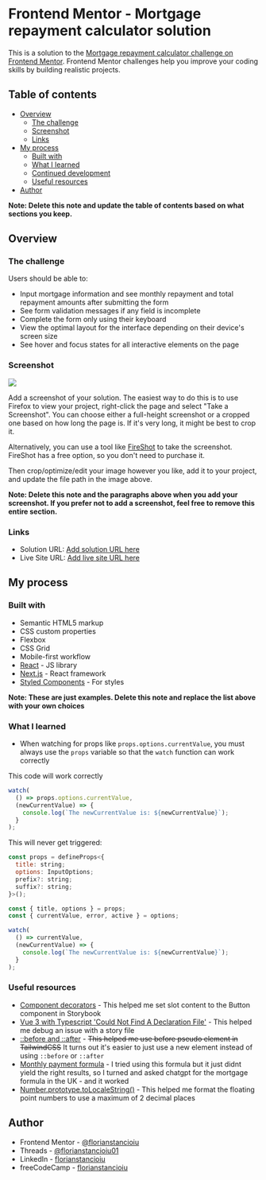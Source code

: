 # Frontend Mentor - Mortgage repayment calculator solution

This is a solution to the [Mortgage repayment calculator challenge on Frontend Mentor](https://www.frontendmentor.io/challenges/mortgage-repayment-calculator-Galx1LXK73). Frontend Mentor challenges help you improve your coding skills by building realistic projects.

## Table of contents

- [Overview](#overview)
  - [The challenge](#the-challenge)
  - [Screenshot](#screenshot)
  - [Links](#links)
- [My process](#my-process)
  - [Built with](#built-with)
  - [What I learned](#what-i-learned)
  - [Continued development](#continued-development)
  - [Useful resources](#useful-resources)
- [Author](#author)

**Note: Delete this note and update the table of contents based on what sections you keep.**

## Overview

### The challenge

Users should be able to:

- Input mortgage information and see monthly repayment and total repayment amounts after submitting the form
- See form validation messages if any field is incomplete
- Complete the form only using their keyboard
- View the optimal layout for the interface depending on their device's screen size
- See hover and focus states for all interactive elements on the page

### Screenshot

![](./screenshot.jpg)

Add a screenshot of your solution. The easiest way to do this is to use Firefox to view your project, right-click the page and select "Take a Screenshot". You can choose either a full-height screenshot or a cropped one based on how long the page is. If it's very long, it might be best to crop it.

Alternatively, you can use a tool like [FireShot](https://getfireshot.com/) to take the screenshot. FireShot has a free option, so you don't need to purchase it.

Then crop/optimize/edit your image however you like, add it to your project, and update the file path in the image above.

**Note: Delete this note and the paragraphs above when you add your screenshot. If you prefer not to add a screenshot, feel free to remove this entire section.**

### Links

- Solution URL: [Add solution URL here](https://your-solution-url.com)
- Live Site URL: [Add live site URL here](https://your-live-site-url.com)

## My process

### Built with

- Semantic HTML5 markup
- CSS custom properties
- Flexbox
- CSS Grid
- Mobile-first workflow
- [React](https://reactjs.org/) - JS library
- [Next.js](https://nextjs.org/) - React framework
- [Styled Components](https://styled-components.com/) - For styles

**Note: These are just examples. Delete this note and replace the list above with your own choices**

### What I learned

- When watching for props like `props.options.currentValue`, you must always use the `props` variable so that the `watch` function can work correctly

This code will work correctly

```js
watch(
  () => props.options.currentValue,
  (newCurrentValue) => {
    console.log(`The newCurrentValue is: ${newCurrentValue}`);
  }
);
```

This will never get triggered:

```js
const props = defineProps<{
  title: string;
  options: InputOptions;
  prefix?: string;
  suffix?: string;
}>();

const { title, options } = props;
const { currentValue, error, active } = options;

watch(
  () => currentValue,
  (newCurrentValue) => {
    console.log(`The newCurrentValue is: ${newCurrentValue}`);
  }
);
```

### Useful resources

- [Component decorators](https://storybook.js.org/docs/writing-stories/decorators#component-decorators) - This helped me set slot content to the Button component in Storybook
- [Vue 3 with Typescript 'Could Not Find A Declaration File'](https://stackoverflow.com/a/78137284/12159189) - This helped me debug an issue with a story file
- [::before and ::after](https://tailwindcss.com/docs/hover-focus-and-other-states#before-and-after) - ~~This helped me use before pseudo element in TailwindCSS~~ It turns out it's easier to just use a new element instead of using `::before` or `::after`
- [Monthly payment formula](https://en.wikipedia.org/wiki/Mortgage_calculator#Monthly_payment_formula) - I tried using this formula but it just didnt yield the right results, so I turned and asked chatgpt for the mortgage formula in the UK - and it worked
- [Number.prototype.toLocaleString()](https://developer.mozilla.org/en-US/docs/Web/JavaScript/Reference/Global_Objects/Number/toLocaleString#using_options) - This helped me format the floating point numbers to use a maximum of 2 decimal places

## Author

- Frontend Mentor - [@florianstancioiu](https://www.frontendmentor.io/profile/florianstancioiu)
- Threads - [@florianstancioiu01](https://www.threads.com/@florianstancioiu01)
- LinkedIn - [florianstancioiu](https://www.linkedin.com/in/florian-stancioiu-765661349/)
- freeCodeCamp - [florianstancioiu](https://www.freecodecamp.org/florianstancioiu)
